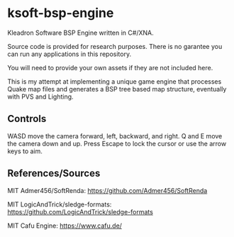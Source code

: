 # ksoft-bsp-engine
Kleadron Software BSP Engine written in C#/XNA.

Source code is provided for research purposes. There is no garantee you can run any applications in this repository.

You will need to provide your own assets if they are not included here.

This is my attempt at implementing a unique game engine that processes Quake map files and generates a BSP tree based map structure, eventually with PVS and Lighting.

## Controls

WASD move the camera forward, left, backward, and right.
Q and E move the camera down and up.
Press Escape to lock the cursor or use the arrow keys to aim.

## References/Sources
MIT Admer456/SoftRenda: https://github.com/Admer456/SoftRenda 

MIT LogicAndTrick/sledge-formats: https://github.com/LogicAndTrick/sledge-formats

MIT Cafu Engine: https://www.cafu.de/
